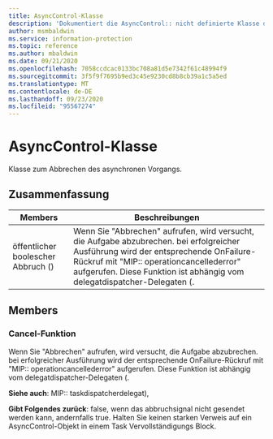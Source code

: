 ```yaml
---
title: AsyncControl-Klasse
description: 'Dokumentiert die AsyncControl:: nicht definierte Klasse des Microsoft Information Protection (MIP) SDK.'
author: msmbaldwin
ms.service: information-protection
ms.topic: reference
ms.author: mbaldwin
ms.date: 09/21/2020
ms.openlocfilehash: 7058ccdcac0133bc708a81d5e7342f61c48994f9
ms.sourcegitcommit: 3f5f9f7695b9ed3c45e9230cd8b8cb39a1c5a5ed
ms.translationtype: MT
ms.contentlocale: de-DE
ms.lasthandoff: 09/23/2020
ms.locfileid: "95567274"
---
```

# <a name="class-asynccontrol"></a>AsyncControl-Klasse 
Klasse zum Abbrechen des asynchronen Vorgangs.
  
## <a name="summary"></a>Zusammenfassung
 Members                        | Beschreibungen                                
--------------------------------|---------------------------------------------
öffentlicher boolescher Abbruch ()  |  Wenn Sie "Abbrechen" aufrufen, wird versucht, die Aufgabe abzubrechen. bei erfolgreicher Ausführung wird der entsprechende OnFailure-Rückruf mit "MIP:: operationcancellederror" aufgerufen. Diese Funktion ist abhängig vom delegatdispatcher-Delegaten (.
  
## <a name="members"></a>Members
  
### <a name="cancel-function"></a>Cancel-Funktion
Wenn Sie "Abbrechen" aufrufen, wird versucht, die Aufgabe abzubrechen. bei erfolgreicher Ausführung wird der entsprechende OnFailure-Rückruf mit "MIP:: operationcancellederror" aufgerufen. Diese Funktion ist abhängig vom delegatdispatcher-Delegaten (.
  
**Siehe auch**: MIP:: taskdispatcherdelegat),

  
**Gibt Folgendes zurück**: false, wenn das abbruchsignal nicht gesendet werden kann, andernfalls true.
Halten Sie keinen starken Verweis auf ein AsyncControl-Objekt in einem Task Vervollständigungs Block.